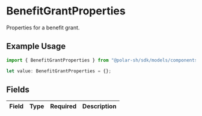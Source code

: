 # BenefitGrantProperties

Properties for a benefit grant.

## Example Usage

```typescript
import { BenefitGrantProperties } from "@polar-sh/sdk/models/components";

let value: BenefitGrantProperties = {};
```

## Fields

| Field       | Type        | Required    | Description |
| ----------- | ----------- | ----------- | ----------- |